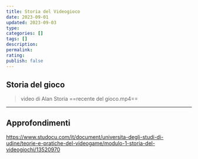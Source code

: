 ```yaml
---
title: Storia del Videogioco
date: 2023-09-01
updated: 2023-09-03
type: 
categories: []
tags: []
description: 
permalink: 
rating: 
publish: false
---
```


## Storia del gioco

> video di Alan Storia ==recente del gioco.mp4==



---
## Approfondimenti
https://www.studocu.com/it/document/universita-degli-studi-di-udine/teorie-e-pratiche-del-videogame/modulo-1-storia-del-videogiochi/13520970

